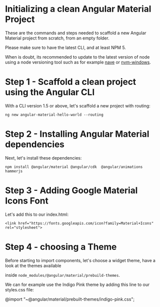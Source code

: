 # Initializing a clean Angular Material Project

These are the commands and steps needed to scaffold a new Angular Material project from scratch,
from an empty folder.

Please make sure to have the latest CLI, and at least NPM 5.

When is doubt, its recommended to update to the latest version of node using a node versioning tool
such as for example [nave](https://github.com/isaacs/nave) or [nvm-windows](https://github.com/coreybutler/nvm-windows).

# Step 1 - Scaffold a clean project using the Angular CLI

With a CLI version 1.5 or above, let's scaffold a new project with routing:

    ng new angular-material-hello-world --routing

# Step 2 - Installing Angular Material dependencies

Next, let's install these dependencies:

    npm install @angular/material @angular/cdk  @angular/animations hammerjs

# Step 3 - Adding Google Material Icons Font

Let's add this to our index.html:

    <link href="https://fonts.googleapis.com/icon?family=Material+Icons" rel="stylesheet">

# Step 4 - choosing a Theme

Before starting to import components, let's choose a widget theme, have a look at the themes available

inside `node_modules/@angular/material/prebuild-themes`.

We can for example use the Indigo Pink theme by adding this line to our styles.css file:

@import "~@angular/material/prebuilt-themes/indigo-pink.css";
